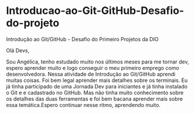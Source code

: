 ﻿# Introducao-ao-Git-GitHub-Desafio-do-projeto
Introdução ao Git/GitHub - Desafio do Primeiro Projetos da DIO

Olá Devs,

Sou Angélica, tenho estudado muito nos últimos meses para me tornar dev, espero aprender muito e logo conseguir o meu primeiro emprego como desenvolvedora.
Nessa atividade de Introdução ao Git/GitHub aprendi muitas coisas.
Foi bem legal aprender mais detalhes sobre os terminais. Eu já tinha participado de uma Jornada Dev para iniciantes e já tinha instalado o Git e e cadastrado no GitHub. 
Mas não tinha muito conhecimento sobre os detalhes das duas ferramentas e foi bem bacana aprender mais sobre essa temática.Espero continuar nesse ritmo, aprendendo muito.
